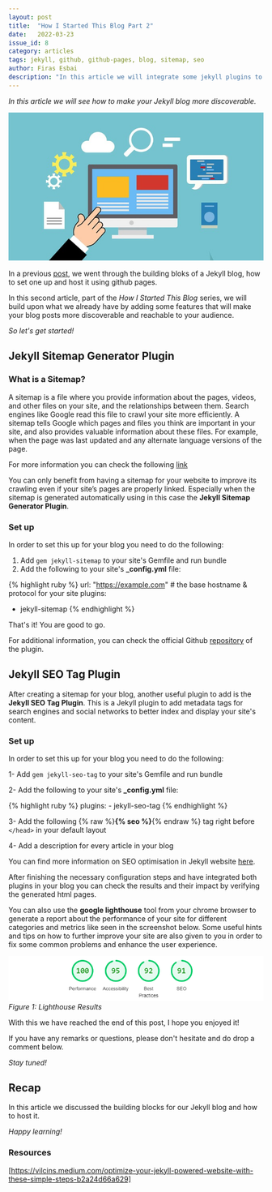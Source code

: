 ```yaml
---
layout: post
title:  "How I Started This Blog Part 2"
date:   2022-03-23
issue_id: 8
category: articles
tags: jekyll, github, github-pages, blog, sitemap, seo
author: Firas Esbai
description: "In this article we will integrate some jekyll plugins to add a sitemap and improve your SEO ranking and lighthouse score of your blog"
---
```


*In this article we will see how to make your Jekyll blog more discoverable.* 

![image](/assets/images/articles/6_how_i_started_this_blog_part_2.jpg)

In a previous [post], we went through the building bloks of a Jekyll blog, how to set one up and host it using github pages. 

In this second article, part of the *How I Started This Blog* series, we will build upon what we already have by adding some features that will make your blog posts more discoverable and reachable to your audience.

*So let's get started!* 

## Jekyll Sitemap Generator Plugin ##

### What is a Sitemap? ###

A sitemap is a file where you provide information about the pages, videos, and other files on your site, and the relationships between them. 
Search engines like Google read this file to crawl your site more efficiently. A sitemap tells Google which pages and files you think are important in your site, and also provides valuable information about these files. 
For example, when the page was last updated and any alternate language versions of the page.

For more information you can check the following [link]

You can only benefit from having a sitemap for your website to improve its crawling even if your site’s pages are properly linked. 
Especially when the sitemap is generated automatically using in this case the **Jekyll Sitemap Generator Plugin**. 

### Set up ###

In order to set this up for your blog you need to do the following:

1. Add `gem jekyll-sitemap` to your site's Gemfile and run bundle
2. Add the following to your site's **_config.yml** file:

{% highlight ruby %} 
url: "https://example.com" # the base hostname & protocol for your site
plugins:
  - jekyll-sitemap
{% endhighlight %}

That's it! You are good to go. 

For additional information, you can check the official Github [repository] of the plugin.

## Jekyll SEO Tag Plugin ##

After creating a sitemap for your blog, another useful plugin to add is the **Jekyll SEO Tag Plugin**. 
This is a Jekyll plugin to add metadata tags for search engines and social networks to better index and display your site's content. 

### Set up ###

In order to set this up for your blog you need to do the following:

1- Add `gem jekyll-seo-tag` to your site's Gemfile and run bundle

2- Add the following to your site's **_config.yml** file:
   
   {% highlight ruby %}
   plugins:
    - jekyll-seo-tag
   {% endhighlight %}

3- Add the following {% raw %}**{% seo %}**{% endraw %} tag right before `</head>` in your default layout

4- Add a description for every article in your blog 

You can find more information on SEO optimisation in Jekyll website [here]. 

After finishing the necessary configuration steps and have integrated both plugins in your blog you can check the results and their impact by verifying the generated html pages. 

You can also use the **google lighthouse** tool from your chrome browser to generate a report about the performance of your site for different categories and metrics like seen in the screenshot below.
Some useful hints and tips on how to further improve your site are also given to you in order to fix some common problems and enhance the user experience.  

![image](/assets/images/articles/6_lighthouse_results.PNG)
<br />*Figure 1: Lighthouse Results*

With this we have reached the end of this post, I hope you enjoyed it! 

If you have any remarks or questions, please don't hesitate and do drop a comment below. 

*Stay tuned!*

## Recap ## 

In this article we discussed the building blocks for our Jekyll blog and how to host it.

*Happy learning!*

### Resources ###

[https://vilcins.medium.com/optimize-your-jekyll-powered-website-with-these-simple-steps-b2a24d66a629]

[post]: https://firasesbai.github.io/articles/2021/10/07/how-i-started-this-blog.html
[link]: https://developers.google.com/search/docs/advanced/sitemaps/overview
[repository]: https://github.com/jekyll/jekyll-sitemap 
[here]: https://jsinibardy.com/optimize-seo-jekyll
[https://vilcins.medium.com/optimize-your-jekyll-powered-website-with-these-simple-steps-b2a24d66a629]: [https://vilcins.medium.com/optimize-your-jekyll-powered-website-with-these-simple-steps-b2a24d66a629]
